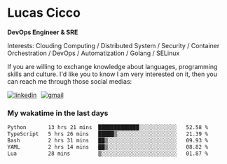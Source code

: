 # Lucas Cicco

**DevOps Engineer & SRE**

Interests: Clouding Computing / Distributed System / Security / Container Orchestration / DevOps / Automatization / Golang / SELinux

If you are willing to exchange knowledge about languages, programming skills and culture. I'd like you to know I am very interested on it, then you can reach me through those social medias:

<div style="display: flex; align-items: center; gap: 10px;">
  <a href="https://www.linkedin.com/in/lucas-vitor-de-cicco" target="_blank">
    <img
      src="https://img.shields.io/badge/-LinkedIn-%230077B5?style=for-the-badge&logo=linkedin&logoColor=white"
      alt="linkedin"
      target="_blank" 
    />
  </a>
  <a href="mailto:lucasvitorx1@gmail.com">
      <img
        src="https://img.shields.io/badge/-Gmail-%23333?style=for-the-badge&logo=gmail&logoColor=white"
        alt="gmail"
        target="_blank"
      />
  </a>
</div>

### My wakatime in the last days

<!--START_SECTION:waka-->

```txt
Python       13 hrs 21 mins  █████████████░░░░░░░░░░░░   52.58 %
TypeScript   5 hrs 26 mins   █████▒░░░░░░░░░░░░░░░░░░░   21.39 %
Bash         2 hrs 31 mins   ██▒░░░░░░░░░░░░░░░░░░░░░░   09.93 %
YAML         2 hrs 14 mins   ██▒░░░░░░░░░░░░░░░░░░░░░░   08.82 %
Lua          28 mins         ▒░░░░░░░░░░░░░░░░░░░░░░░░   01.87 %
```

<!--END_SECTION:waka-->
